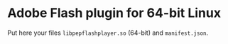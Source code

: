# Adobe Flash plugin for 64-bit Linux

Put here your files `libpepflashplayer.so` (64-bit) and `manifest.json`.
